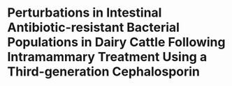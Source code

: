 # Perturbations in Intestinal Antibiotic-resistant Bacterial Populations in Dairy Cattle Following Intramammary Treatment Using a Third-generation Cephalosporin 
